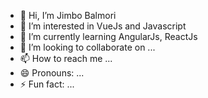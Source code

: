 - 👋 Hi, I’m Jimbo Balmori
- 👀 I’m interested in VueJs and Javascript
- 🌱 I’m currently learning AngularJs, ReactJs
- 💞️ I’m looking to collaborate on ...
- 📫 How to reach me ...
- 😄 Pronouns: ...
- ⚡ Fun fact: ...

<!---
ngs-jimbs/ngs-jimbs is a ✨ special ✨ repository because its `README.md` (this file) appears on your GitHub profile.
You can click the Preview link to take a look at your changes.
--->
